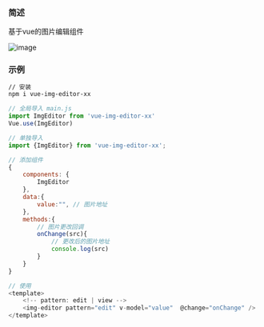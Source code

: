 ### 简述
基于vue的图片编辑组件

![image](https://github.com/hxc1216/vue-img-editor/assets/79068752/71a37560-7c6a-4e3f-82e8-55919de0af3b)


### 示例
```sh
// 安装 
npm i vue-img-editor-xx
```
```js
// 全局导入 main.js
import ImgEditor from 'vue-img-editor-xx'
Vue.use(ImgEditor)

// 单独导入
import {ImgEditor} from 'vue-img-editor-xx';

// 添加组件
{
    components: {
        ImgEditor
    },
    data:{
        value:"", // 图片地址
    },
    methods:{
        // 图片更改回调
        onChange(src){
            // 更改后的图片地址
            console.log(src)
        }
    }
}

// 使用
<template>
    <!-- pattern: edit | view -->
    <img-editor pattern="edit" v-model="value"  @change="onChange" />
</template>
```
